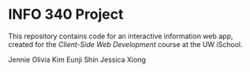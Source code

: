 # INFO 340 Project

This repository contains code for an interactive information web app, created for the _Client-Side Web Development_ course at the UW iSchool.

Jennie
Olivia Kim
Eunji Shin
Jessica Xiong